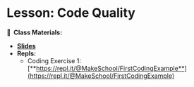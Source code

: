 <!-- .slide: data-background="./Images/header.svg" data-background-repeat="none" data-background-size="40% 40%" data-background-position="center 10%" class="header" -->

# Lesson: Code Quality

**📝 &nbsp;Class Materials:**

  <!-- Put a link to the slides -->

- [**Slides**](https://docs.google.com/presentation/d/1S0pZp-k0r31iJ64rOjzZXxux7dqK9EnX4GPHObSVMQI/edit?usp=sharing)
- **Repls:**
  - Coding Exercise 1: [**https://repl.it/@MakeSchool/FirstCodingExample**](https://repl.it/@MakeSchool/FirstCodingExample)
